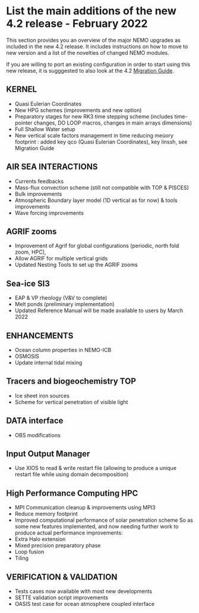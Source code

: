# List the main additions of the new 4.2 release - February 2022

This section provides you an overview of the major NEMO upgrades as included in the new 4.2 release. 
It includes instructions on how to move to new version and a list of the novelties of changed NEMO modules.

If you are willing to port an existing configuration in order to start using this new release, it is sugggested to also look at the 4.2 [Migration Guide](https://sites.nemo-ocean.io/user-guide/migration.html).

## KERNEL

- Quasi Eulerian Coordinates
- New HPG schemes (improvements and new option)
- Preparatory stages for new RK3 time stepping scheme (includes time-pointer changes, DO LOOP macros, changes in main arrays dimensions)
- Full Shallow Water setup
- New vertical scale factors management in time reducing meùory footprint : added key qco (Quasi Eulerian Coordinates), key linssh, see Migration Guide

## AIR SEA INTERACTIONS

- Currents feedbacks
- Mass-flux convection scheme (still not compatible with TOP & PISCES)
- Bulk improvements 
- Atmospheric Boundary layer model (1D vertical as for now) & tools improvements
- Wave forcing improvements

## AGRIF zooms

- Improvement of Agrif for global configurations (periodic, north fold zoom, HPC), 
- Allow AGRIF for multiple vertical grids
- Updated Nesting Tools to set up the AGRIF zooms

## Sea-ice SI3

- EAP & VP rheology (V&V to complete)
- Melt ponds (preliminary implementation)
- Updated Reference Manual will be made available to users by March 2022

## ENHANCEMENTS

- Ocean column properties in NEMO-ICB
- OSMOSIS
- Update internal tidal mixing 

## Tracers and biogeochemistry TOP

- Ice sheet iron sources
- Scheme for vertical penetration of visible light

## DATA interface

- OBS modifications

## Input Output Manager

- Use XIOS to read & write restart file (allowing to produce a unique restart file while using domain decomposition)

## High Performance Computing HPC

- MPI Communication cleanup & improvements using MPI3
- Reduce memory footprint
- Improved computational performance of solar penetration scheme
So as some new features implemented, and now needing further work to produce actual performance improvements:
- Extra Halo extension
- Mixed precision preparatory phase
- Loop fusion
- Tiling

## VERIFICATION & VALIDATION

- Tests cases now available with most  new developments
- SETTE validation script improvements
- OASIS test case for ocean atmosphere coupled interface
